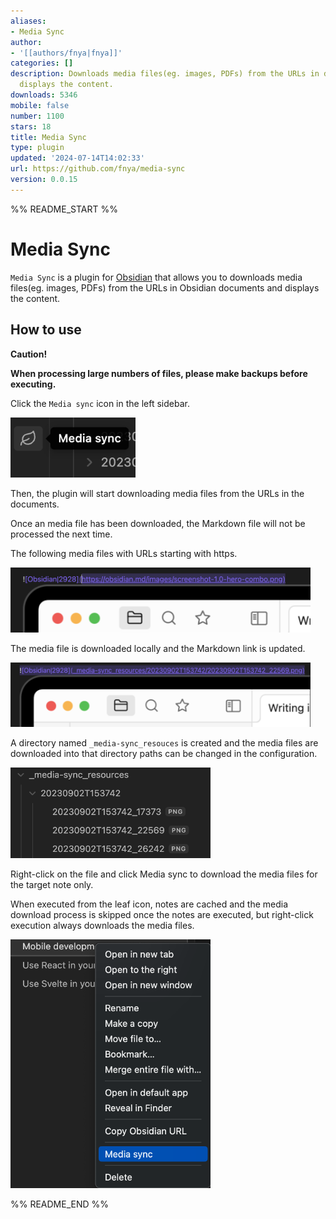 ```yaml
---
aliases:
- Media Sync
author:
- '[[authors/fnya|fnya]]'
categories: []
description: Downloads media files(eg. images, PDFs) from the URLs in documents and
  displays the content.
downloads: 5346
mobile: false
number: 1100
stars: 18
title: Media Sync
type: plugin
updated: '2024-07-14T14:02:33'
url: https://github.com/fnya/media-sync
version: 0.0.15
---
```


%% README_START %%

# Media Sync

`Media Sync` is a plugin for [Obsidian](https://obsidian.md) that allows you to downloads media files(eg. images, PDFs) from the URLs in Obsidian documents and displays the content.

## How to use

**Caution!**

**When processing large numbers of files, please make backups before executing.**

Click the `Media sync` icon in the left sidebar.

<img src="https://raw.githubusercontent.com/fnya/media-sync/HEAD/resources/image01.png" width="200">

Then, the plugin will start downloading media files from the URLs in the documents.

Once an media file has been downloaded, the Markdown file will not be processed the next time.

The following media files with URLs starting with https.

<img src="https://raw.githubusercontent.com/fnya/media-sync/HEAD/resources/image02.png" width="480">

The media file is downloaded locally and the Markdown link is updated.

<img src="https://raw.githubusercontent.com/fnya/media-sync/HEAD/resources/image03.png" width="480">

A directory named `_media-sync_resouces` is created and the media files are downloaded into that directory paths can be changed in the configuration.

<img src="https://raw.githubusercontent.com/fnya/media-sync/HEAD/resources/image04.png" width="320">

Right-click on the file and click Media sync to download the media files for the target note only.

When executed from the leaf icon, notes are cached and the media download process is skipped once the notes are executed, but right-click execution always downloads the media files.

<img src="https://raw.githubusercontent.com/fnya/media-sync/HEAD/resources/image05.png" width="320">


%% README_END %%